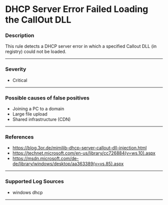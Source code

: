 # DHCP Server Error Failed Loading the CallOut DLL
### Description

This rule detects a DHCP server error in which a specified Callout DLL (in registry) could not be loaded.

-------------------
### Severity

- Critical

-------------------
<!---
### Detailed Information

- Why is this alert triggered?
- What are the typical causes that generate this alert? (e.g. port scans, unusual file access activity, etc...)
- Which corroborating information should be looked up?
- Any supporting queries to get more information?
- Any supporting visualizations to get more information?

-------------------
--->
### Possible causes of false positives

- Joining a PC to a domain
- Large file upload
- Shared infrastructure (CDN)

-------------------
### References

- https://blog.3or.de/mimilib-dhcp-server-callout-dll-injection.html
- https://technet.microsoft.com/en-us/library/cc726884(v=ws.10).aspx
- https://msdn.microsoft.com/de-de/library/windows/desktop/aa363389(v=vs.85).aspx
    
-------------------
### Supported Log Sources

- windows dhcp

-------------------
